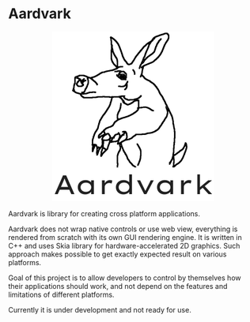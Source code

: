 # Aardvark

<p align="center">
  <img width="327" height="344" src="logo.png">
</p>

Aardvark is library for creating cross platform applications.

Aardvark does not wrap native controls or use web view, everything is rendered
from scratch with its own GUI rendering engine.
It is written in C++ and uses Skia library for hardware-accelerated 2D graphics.
Such approach makes possible to get exactly expected result on various 
platforms.

Goal of this project is to allow developers to control by themselves how their
applications should work, and not depend on the features and limitations of
different platforms.

Currently it is under development and not ready for use.
